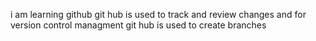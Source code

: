 i am learning github
git hub is used to track and review changes and for version control managment
 git hub is used to create branches